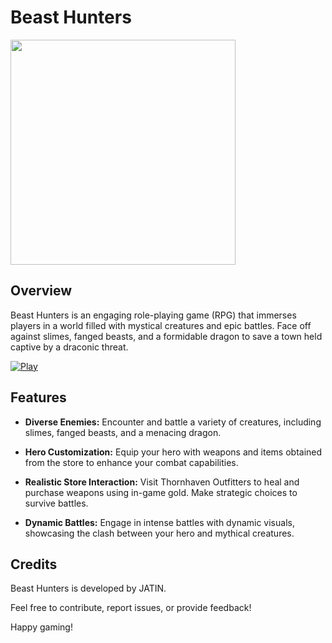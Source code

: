 # Beast Hunters

<img height="360px" src="https://i.ibb.co/0KPznck/20240131-181511-363.jpg">

## Overview

Beast Hunters is an engaging role-playing game (RPG) that immerses players in a world filled with mystical creatures and epic battles. Face off against slimes, fanged beasts, and a formidable dragon to save a town held captive by a draconic threat.

[![Play](https://img.shields.io/badge/Play-Click%20Here-blue?style=for-the-badge&logo=appveyor)](https://codexjatin.github.io/BEAST-HUNTERS/)



## Features

- **Diverse Enemies:** Encounter and battle a variety of creatures, including slimes, fanged beasts, and a menacing dragon.

- **Hero Customization:** Equip your hero with weapons and items obtained from the store to enhance your combat capabilities.

- **Realistic Store Interaction:** Visit Thornhaven Outfitters to heal and purchase weapons using in-game gold. Make strategic choices to survive battles.

- **Dynamic Battles:** Engage in intense battles with dynamic visuals, showcasing the clash between your hero and mythical creatures.


## Credits

Beast Hunters is developed by JATIN.

Feel free to contribute, report issues, or provide feedback!

Happy gaming!


